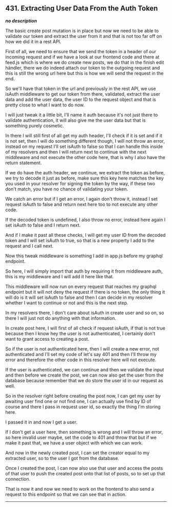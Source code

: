 ## 431. Extracting User Data From the Auth Token

<strong><em>no description</em></strong>

The basic create post mutation is in place but now we need to be able to
validate our token and extract the user from it and that is not too far off on
how we did it in a rest API. 

First of all, we need to ensure that we send the token in a header of our
incoming request and if we have a look at our frontend code and there at feed.js
which is where we do create new posts, we do that in the finish edit händler,
there we do indeed attach our token to the outgoing request and this is still
the wrong url here but this is how we will send the request in the end. 

So we'll have that token in the url and previously in the rest API, we use
isAuth middleware to get our token from there, validated, extract the user data
and add the user data, the user ID to the request object and that is pretty
close to what I want to do now. 

I will just tweak it a little bit, I'll name it auth because it's not just there
to validate authentication, it will also give me the user data but that is
something purely cosmetic. 

In there I will still first of all get my auth header, I'll check if it is set
and if it is not set, then I will do something different though, I will not
throw an error, instead on my request I'll set isAuth to false so that I can
handle this inside of my resolvers and then I will return next to continue with
the next middleware and not execute the other code here, that is why I also have
the return statement. 

If we do have the auth header, we continue, we extract the token as before, we
try to decode it just as before, make sure this key here matches the key you
used in your resolver for signing the token by the way, if these two don't
match, you have no chance of validating your token. 

We catch an error but if I get an error, I again don't throw it, instead I set
request isAuth to false and return next here too to not execute any other code. 

If the decoded token is undefined, I also throw no error, instead here again I
set isAuth to false and I return next. 

And if I make it past all these checks, I will get my user ID from the decoded
token and I will set isAuth to true, so that is a new property I add to the
request and I call next. 

Now this tweak middleware is something I add in app.js before my graphql
endpoint. 

So here, I will simply import that auth by requiring it from middleware auth,
this is my middleware and I will add it here like that. 

This middleware will now run on every request that reaches my graphql endpoint
but it will not deny the request if there is no token, the only thing it will do
is it will set isAuth to false and then I can decide in my resolver whether I
want to continue or not and this is the next step. 

In my resolvers there, I don't care about isAuth in create user and so on, so
there I will just not do anything with that information. 

In create post here, I will first of all check if request isAuth, if that is not
true because then I know hey the user is not authenticated, I certainly don't
want to grant access to creating a post. 

So if the user is not authenticated here, then I will create a new error, not
authenticated and I'll set my code of let's say 401 and then I'll throw my error
and therefore the other code in this resolver here will not execute. 

If the user is authenticated, we can continue and then we validate the input and
then before we create the post, we can now also get the user from the database
because remember that we do store the user id in our request as well. 

So in the resolver right before creating the post now, I can get my user by
awaiting user find one or not find one, I can actually use find by ID of course
and there I pass in request user id, so exactly the thing I'm storing here. 

I passed it in and now I get a user. 

If I don't get a user here, then something is wrong and I will throw an error,
so here invalid user maybe, set the code to 401 and throw that but if we make it
past that, we have a user object with which we can work. 

And now in the newly created post, I can set the creator equal to my extracted
user, so to the user I got from the database. 

Once I created the post, I can now also use that user and access the posts of
that user to push the created post onto that list of posts, so to set up that
connection. 

That is now it and now we need to work on the frontend to also send a request to
this endpoint so that we can see that in action. 

---